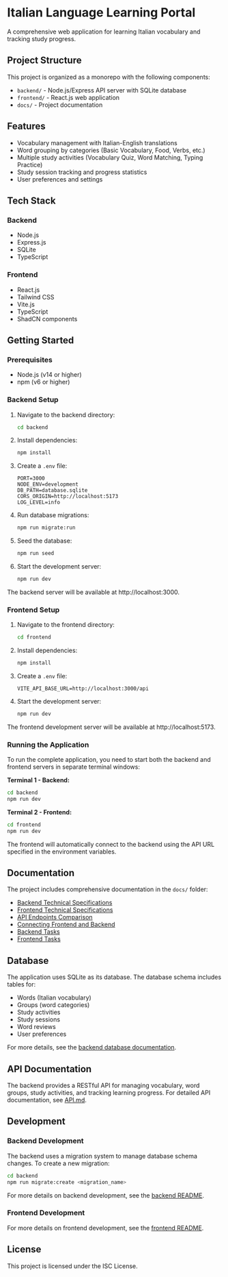 # Italian Language Learning Portal

A comprehensive web application for learning Italian vocabulary and tracking study progress.

## Project Structure

This project is organized as a monorepo with the following components:

- `backend/` - Node.js/Express API server with SQLite database
- `frontend/` - React.js web application
- `docs/` - Project documentation

## Features

- Vocabulary management with Italian-English translations
- Word grouping by categories (Basic Vocabulary, Food, Verbs, etc.)
- Multiple study activities (Vocabulary Quiz, Word Matching, Typing Practice)
- Study session tracking and progress statistics
- User preferences and settings

## Tech Stack

### Backend
- Node.js
- Express.js
- SQLite
- TypeScript

### Frontend
- React.js
- Tailwind CSS
- Vite.js
- TypeScript
- ShadCN components

## Getting Started

### Prerequisites

- Node.js (v14 or higher)
- npm (v6 or higher)

### Backend Setup

1. Navigate to the backend directory:
   ```bash
   cd backend
   ```

2. Install dependencies:
   ```bash
   npm install
   ```

3. Create a `.env` file:
   ```
   PORT=3000
   NODE_ENV=development
   DB_PATH=database.sqlite
   CORS_ORIGIN=http://localhost:5173
   LOG_LEVEL=info
   ```

4. Run database migrations:
   ```bash
   npm run migrate:run
   ```

5. Seed the database:
   ```bash
   npm run seed
   ```

6. Start the development server:
   ```bash
   npm run dev
   ```

The backend server will be available at http://localhost:3000.

### Frontend Setup

1. Navigate to the frontend directory:
   ```bash
   cd frontend
   ```

2. Install dependencies:
   ```bash
   npm install
   ```

3. Create a `.env` file:
   ```
   VITE_API_BASE_URL=http://localhost:3000/api
   ```

4. Start the development server:
   ```bash
   npm run dev
   ```

The frontend development server will be available at http://localhost:5173.

### Running the Application

To run the complete application, you need to start both the backend and frontend servers in separate terminal windows:

**Terminal 1 - Backend:**
```bash
cd backend
npm run dev
```

**Terminal 2 - Frontend:**
```bash
cd frontend
npm run dev
```

The frontend will automatically connect to the backend using the API URL specified in the environment variables.

## Documentation

The project includes comprehensive documentation in the `docs/` folder:

- [Backend Technical Specifications](docs/Backend-Technical-Specs.md)
- [Frontend Technical Specifications](docs/Frontend-Technical-Specs.md)
- [API Endpoints Comparison](docs/API-Endpoints-Comparison.md)
- [Connecting Frontend and Backend](docs/CONNECTING-FRONTEND-BACKEND.md)
- [Backend Tasks](docs/BE-tasks.md)
- [Frontend Tasks](docs/FE-tasks.md)

## Database

The application uses SQLite as its database. The database schema includes tables for:

- Words (Italian vocabulary)
- Groups (word categories)
- Study activities
- Study sessions
- Word reviews
- User preferences

For more details, see the [backend database documentation](backend/src/db/README.md).

## API Documentation

The backend provides a RESTful API for managing vocabulary, word groups, study activities, and tracking learning progress. For detailed API documentation, see [API.md](backend/API.md).

## Development

### Backend Development

The backend uses a migration system to manage database schema changes. To create a new migration:

```bash
cd backend
npm run migrate:create <migration_name>
```

For more details on backend development, see the [backend README](backend/README.md).

### Frontend Development

For more details on frontend development, see the [frontend README](frontend/README.md).

## License

This project is licensed under the ISC License. 